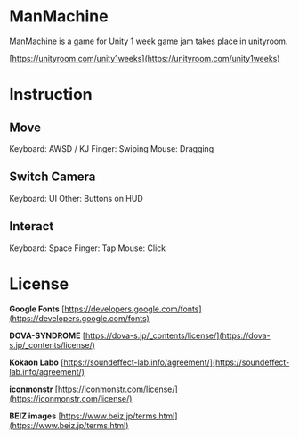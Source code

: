 # ManMachine

ManMachine is a game for Unity 1 week game jam takes place in unityroom.

[https://unityroom.com/unity1weeks](https://unityroom.com/unity1weeks)

# Instruction

## Move

Keyboard: AWSD / KJ
Finger: Swiping
Mouse: Dragging

## Switch Camera

Keyboard: UI
Other: Buttons on HUD

## Interact

Keyboard: Space
Finger: Tap
Mouse: Click

# License

__Google Fonts__
[https://developers.google.com/fonts](https://developers.google.com/fonts)

__DOVA-SYNDROME__
[https://dova-s.jp/_contents/license/](https://dova-s.jp/_contents/license/)

__Kokaon Labo__
[https://soundeffect-lab.info/agreement/](https://soundeffect-lab.info/agreement/)

__iconmonstr__
[https://iconmonstr.com/license/](https://iconmonstr.com/license/)

__BEIZ images__
[https://www.beiz.jp/terms.html](https://www.beiz.jp/terms.html)

